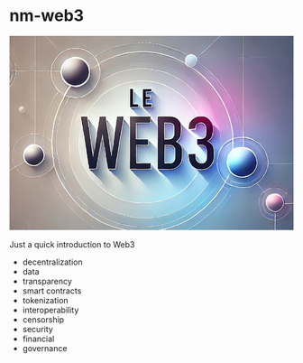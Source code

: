 # nm-web3

![web3](./public/web3-miniature.jpg)

Just a quick introduction to Web3

- decentralization
- data
- transparency
- smart contracts
- tokenization
- interoperability
- censorship
- security
- financial
- governance
